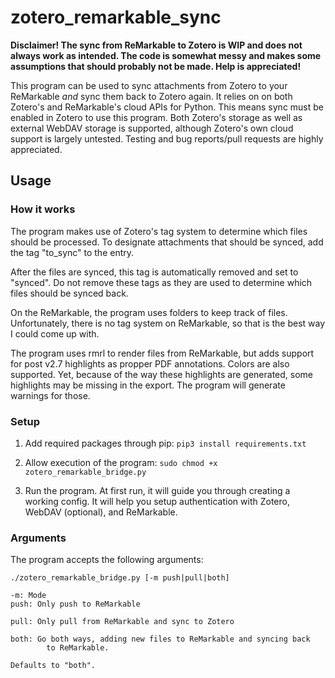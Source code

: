 # zotero_remarkable_sync


**Disclaimer! The sync from ReMarkable to Zotero is WIP and does not always work
as intended. The code is somewhat messy and makes some assumptions that should 
probably not be made. Help is appreciated!**

This program can be used to sync attachments from Zotero to your ReMarkable
*and* sync them back to Zotero again.
It relies on on both Zotero's and ReMarkable's cloud APIs for Python. This means
sync must be enabled in Zotero to use this program. Both Zotero's storage as well 
as external WebDAV storage is supported, although Zotero's own cloud support is 
largely untested. Testing and bug reports/pull requests are highly appreciated.

## Usage 

### How it works

The program makes use of Zotero's tag system to determine which files should be processed.
To designate attachments that should be synced, add the tag "to_sync" to the entry.

After the files are synced, this tag is automatically removed and set to "synced".
Do not remove these tags as they are used to determine which files should be synced back.

On the ReMarkable, the program uses folders to keep track of files. Unfortunately, there
is no tag system on ReMarkable, so that is the best way I could come up with.

The program uses rmrl to render files from ReMarkable, but adds support for post v2.7 highlights as
propper PDF annotations. Colors are also supported. Yet, because of the way these highlights
are generated, some highlights may be missing in the export. The program will generate warnings for those.

### Setup

1. Add required packages through pip:
`pip3 install requirements.txt`

2. Allow execution of the program:
`sudo chmod +x zotero_remarkable_bridge.py`

3. Run the program. At first run, it will guide you through creating a working
config. It will help you setup authentication with Zotero, WebDAV (optional), and
ReMarkable.

### Arguments

The program accepts the following arguments:

```
./zotero_remarkable_bridge.py [-m push|pull|both]

-m: Mode
push: Only push to ReMarkable

pull: Only pull from ReMarkable and sync to Zotero

both: Go both ways, adding new files to ReMarkable and syncing back
        to ReMarkable.
        
Defaults to "both".
```
